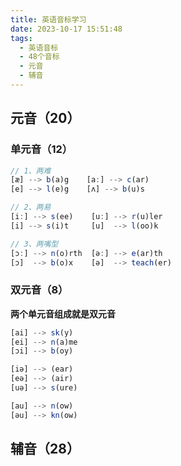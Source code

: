 ```yaml
---
title: 英语音标学习
date: 2023-10-17 15:51:48
tags:
  - 英语音标
  - 48个音标
  - 元音
  - 辅音
---
```



## 元音（20）

### 单元音（12）
```js
// 1、两难
[æ] --> b(a)g    [a:] --> c(ar)
[e] --> l(e)g    [ʌ] --> b(u)s

// 2、两易
[i:] --> s(ee)    [u:] --> r(u)ler
[i] --> s(i)t     [u]  --> l(oo)k

// 3、两嘴型
[ɔ:] --> n(o)rth  [ə:] --> e(ar)th
[ɔ]  --> b(o)x    [ə]  --> teach(er)
```

### 双元音（8）

**两个单元音组成就是双元音**

```js
[ai] --> sk(y)
[ei] --> n(a)me
[ɔi] --> b(oy)

[iə] --> (ear)
[eə] --> (air)
[uə] --> s(ure)

[au] --> n(ow)
[əu] --> kn(ow)
```


## 辅音（28）